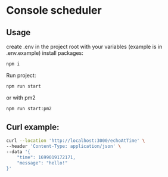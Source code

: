 # Console scheduler
## Usage
create .env in the project root with your variables (example is in .env.example)
install packages:
```bash
npm i
```
Run project:
```bash
npm run start
```
or with pm2 
```bash
npm run start:pm2
```
## Curl example:
```bash
curl --location 'http://localhost:3000/echoAtTime' \
--header 'Content-Type: application/json' \
--data '{
    "time": 1699019172171,
    "message": "hello!"
}'
```